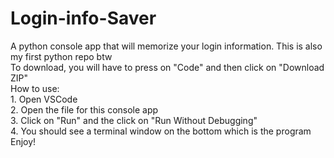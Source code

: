 # Login-info-Saver
A python console app that will memorize your login information.
This is also my first python repo btw
<br />To download, you will have to press on "Code" and then click on "Download ZIP"
<br /> How to use:
<br />1. Open VSCode
<br />2. Open the file for this console app
<br />3. Click on "Run" and the click on "Run Without Debugging"
<br />4. You should see a terminal window on the bottom which is the program
<br />Enjoy!
